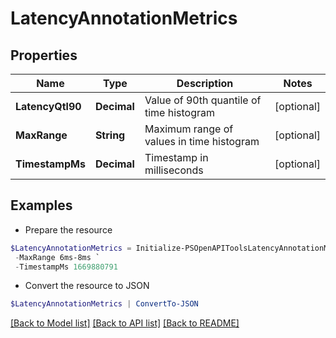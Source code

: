 # LatencyAnnotationMetrics
## Properties

Name | Type | Description | Notes
------------ | ------------- | ------------- | -------------
**LatencyQtl90** | **Decimal** | Value of 90th quantile of time histogram | [optional] 
**MaxRange** | **String** | Maximum range of values in time histogram | [optional] 
**TimestampMs** | **Decimal** | Timestamp in milliseconds | [optional] 

## Examples

- Prepare the resource
```powershell
$LatencyAnnotationMetrics = Initialize-PSOpenAPIToolsLatencyAnnotationMetrics  -LatencyQtl90 6.21 `
 -MaxRange 6ms-8ms `
 -TimestampMs 1669880791
```

- Convert the resource to JSON
```powershell
$LatencyAnnotationMetrics | ConvertTo-JSON
```

[[Back to Model list]](../README.md#documentation-for-models) [[Back to API list]](../README.md#documentation-for-api-endpoints) [[Back to README]](../README.md)

